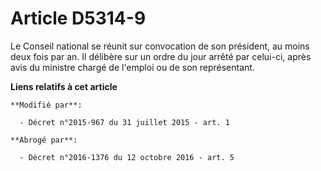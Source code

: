 # Article D5314-9

Le Conseil national se réunit sur convocation de son président, au moins deux fois par an. Il délibère sur un ordre du jour
arrêté par celui-ci, après avis du ministre chargé de l'emploi ou de son représentant.

**Liens relatifs à cet article**

	**Modifié par**:

	  - Décret n°2015-967 du 31 juillet 2015 - art. 1

	**Abrogé par**:

	  - Décret n°2016-1376 du 12 octobre 2016 - art. 5
